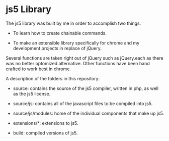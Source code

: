 js5 Library
===========
The js5 library was built by me in order to accomplish two things.

* To learn how to create chainable commands.

* To make an extensible library specifically for chrome and my development projects in replace of jQuery.

Several functions are taken right out of jQuery such as jQuery.each as there was no better optomized alternative. Other functions have been hand crafted to work best in chrome.

A description of the folders in this repository:

* source: contains the source of the js5 compiler, written in php, as well as the js5 license.

* source/js: contains all of the javascript files to be compiled into js5.

* source/js/modules: home of the individual components that make up js5.

* extensions/*: extensions to js5.

* build: compiled versions of js5.
